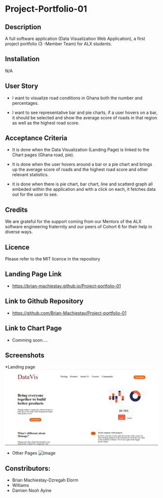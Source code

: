 # Project-Portfolio-01

## Description
A full software application (Data Visualization Web Application), a first project portfolio (3 -Member Team) for ALX students.  

## Installation
N/A

## User Story
* I want to visualize road conditions in Ghana both the number and percentages.

* I want to see representative bar and pie charts, if a user hovers on a bar, it should be selected and show the average score of roads in that region as well as the highest road score.

## Acceptance Criteria
* It is done when the Data Visualization (Landing Page) is linked to the Chart pages (Ghana road, pie).

* It is done when the user hovers around a bar or a pie chart and brings up the average score of roads and the highest road score and other relevant statistics.
* It is done when there is pie chart, bar chart, line and scatterd graph all embeded within the application and with a click on each, it fetches data out for the user to see.


## Credits
We are grateful for the support coming from our Mentors of the ALX software engineering fraternity and our peers of Cohort 6 for their help in diverse ways.
## Licence
Please refer to the MIT licence in the repository

## Landing Page Link
* https://brian-machiestay.github.io/Project-portfolio-01

## Link to Github Repository
* https://github.com/Brian-Machiestay/Project-portfolio-01

## Link to Chart Page
* Comming soon....

## Screenshots
*Landing page 
![image](https://github.com/Brian-Machiestay/Project-portfolio-01/blob/main/images/Data%20Vis.jpg)

* Other Pages
![image]()

## Constributors:
* Brian Machiestay-Dzregah Elorm
* Williams
* Damien Nsoh Ayine
